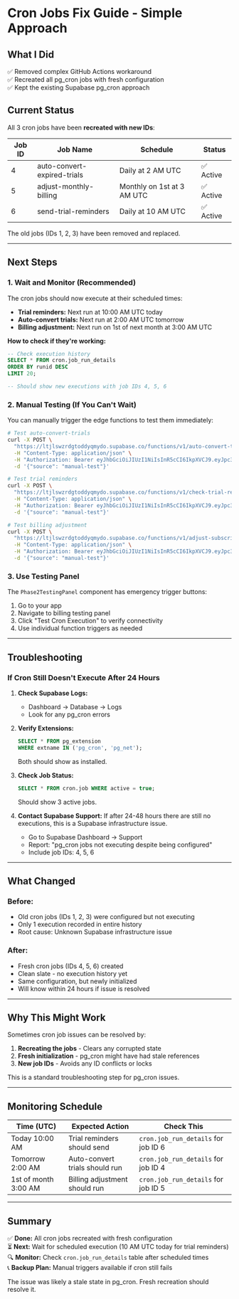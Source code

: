 # Cron Jobs Fix Guide - Simple Approach

## What I Did

✅ Removed complex GitHub Actions workaround  
✅ Recreated all pg_cron jobs with fresh configuration  
✅ Kept the existing Supabase pg_cron approach  

## Current Status

All 3 cron jobs have been **recreated with new IDs**:

| Job ID | Job Name | Schedule | Status |
|--------|----------|----------|--------|
| 4 | auto-convert-expired-trials | Daily at 2 AM UTC | ✅ Active |
| 5 | adjust-monthly-billing | Monthly on 1st at 3 AM UTC | ✅ Active |
| 6 | send-trial-reminders | Daily at 10 AM UTC | ✅ Active |

The old jobs (IDs 1, 2, 3) have been removed and replaced.

---

## Next Steps

### 1. Wait and Monitor (Recommended)

The cron jobs should now execute at their scheduled times:
- **Trial reminders:** Next run at 10:00 AM UTC today
- **Auto-convert trials:** Next run at 2:00 AM UTC tomorrow
- **Billing adjustment:** Next run on 1st of next month at 3:00 AM UTC

**How to check if they're working:**

```sql
-- Check execution history
SELECT * FROM cron.job_run_details 
ORDER BY runid DESC 
LIMIT 20;

-- Should show new executions with job IDs 4, 5, 6
```

### 2. Manual Testing (If You Can't Wait)

You can manually trigger the edge functions to test them immediately:

```bash
# Test auto-convert-trials
curl -X POST \
  "https://ltjlswzrdgtoddyqmydo.supabase.co/functions/v1/auto-convert-trials" \
  -H "Content-Type: application/json" \
  -H "Authorization: Bearer eyJhbGciOiJIUzI1NiIsInR5cCI6IkpXVCJ9.eyJpc3MiOiJzdXBhYmFzZSIsInJlZiI6Imx0amxzd3pyZGd0b2RkeXFteWRvIiwicm9sZSI6InNlcnZpY2Vfcm9sZSIsImlhdCI6MTc0NDU0MDk5MiwiZXhwIjoyMDYwMTE2OTkyfQ.BLQ5g9hPWdNcWfSBALa5wE2_5qVdYJV7sQjfmUgV0t4" \
  -d '{"source": "manual-test"}'

# Test trial reminders
curl -X POST \
  "https://ltjlswzrdgtoddyqmydo.supabase.co/functions/v1/check-trial-reminders" \
  -H "Content-Type: application/json" \
  -H "Authorization: Bearer eyJhbGciOiJIUzI1NiIsInR5cCI6IkpXVCJ9.eyJpc3MiOiJzdXBhYmFzZSIsInJlZiI6Imx0amxzd3pyZGd0b2RkeXFteWRvIiwicm9sZSI6InNlcnZpY2Vfcm9sZSIsImlhdCI6MTc0NDU0MDk5MiwiZXhwIjoyMDYwMTE2OTkyfQ.BLQ5g9hPWdNcWfSBALa5wE2_5qVdYJV7sQjfmUgV0t4" \
  -d '{"source": "manual-test"}'

# Test billing adjustment
curl -X POST \
  "https://ltjlswzrdgtoddyqmydo.supabase.co/functions/v1/adjust-subscription-billing" \
  -H "Content-Type: application/json" \
  -H "Authorization: Bearer eyJhbGciOiJIUzI1NiIsInR5cCI6IkpXVCJ9.eyJpc3MiOiJzdXBhYmFzZSIsInJlZiI6Imx0amxzd3pyZGd0b2RkeXFteWRvIiwicm9sZSI6InNlcnZpY2Vfcm9sZSIsImlhdCI6MTc0NDU0MDk5MiwiZXhwIjoyMDYwMTE2OTkyfQ.BLQ5g9hPWdNcWfSBALa5wE2_5qVdYJV7sQjfmUgV0t4" \
  -d '{"source": "manual-test"}'
```

### 3. Use Testing Panel

The `Phase2TestingPanel` component has emergency trigger buttons:
1. Go to your app
2. Navigate to billing testing panel
3. Click "Test Cron Execution" to verify connectivity
4. Use individual function triggers as needed

---

## Troubleshooting

### If Cron Still Doesn't Execute After 24 Hours

1. **Check Supabase Logs:**
   - Dashboard → Database → Logs
   - Look for any pg_cron errors

2. **Verify Extensions:**
   ```sql
   SELECT * FROM pg_extension 
   WHERE extname IN ('pg_cron', 'pg_net');
   ```
   Both should show as installed.

3. **Check Job Status:**
   ```sql
   SELECT * FROM cron.job WHERE active = true;
   ```
   Should show 3 active jobs.

4. **Contact Supabase Support:**
   If after 24-48 hours there are still no executions, this is a Supabase infrastructure issue.
   - Go to Supabase Dashboard → Support
   - Report: "pg_cron jobs not executing despite being configured"
   - Include job IDs: 4, 5, 6

---

## What Changed

### Before:
- Old cron jobs (IDs 1, 2, 3) were configured but not executing
- Only 1 execution recorded in entire history
- Root cause: Unknown Supabase infrastructure issue

### After:
- Fresh cron jobs (IDs 4, 5, 6) created
- Clean slate - no execution history yet
- Same configuration, but newly initialized
- Will know within 24 hours if issue is resolved

---

## Why This Might Work

Sometimes cron job issues can be resolved by:
1. **Recreating the jobs** - Clears any corrupted state
2. **Fresh initialization** - pg_cron might have had stale references
3. **New job IDs** - Avoids any ID conflicts or locks

This is a standard troubleshooting step for pg_cron issues.

---

## Monitoring Schedule

| Time (UTC) | Expected Action | Check This |
|------------|----------------|------------|
| Today 10:00 AM | Trial reminders should send | `cron.job_run_details` for job ID 6 |
| Tomorrow 2:00 AM | Auto-convert trials should run | `cron.job_run_details` for job ID 4 |
| 1st of month 3:00 AM | Billing adjustment should run | `cron.job_run_details` for job ID 5 |

---

## Summary

✅ **Done:** All cron jobs recreated with fresh configuration  
⏳ **Next:** Wait for scheduled execution (10 AM UTC today for trial reminders)  
🔍 **Monitor:** Check `cron.job_run_details` table after scheduled times  
📞 **Backup Plan:** Manual triggers available if cron still fails  

The issue was likely a stale state in pg_cron. Fresh recreation should resolve it.
